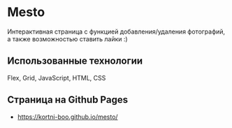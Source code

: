 # Mesto

Интерактивная страница с функцией добавления/удаления фотографий, а также возможностью ставить лайки :)

## Использованные технологии

Flex, Grid, JavaScript, HTML, CSS

## Страница на Github Pages

* https://kortni-boo.github.io/mesto/